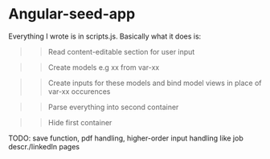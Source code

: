 Angular-seed-app 
====================
Everything I wrote is in scripts.js. 
Basically what it does is:

>>Read content-editable section for user input

>>Create models e.g xx from var-xx 

>>Create inputs for these models and bind model views in place of var-xx occurences

>>Parse everything into second container

>>Hide first container 

TODO: save function, pdf handling, higher-order input handling like job descr./linkedIn pages
